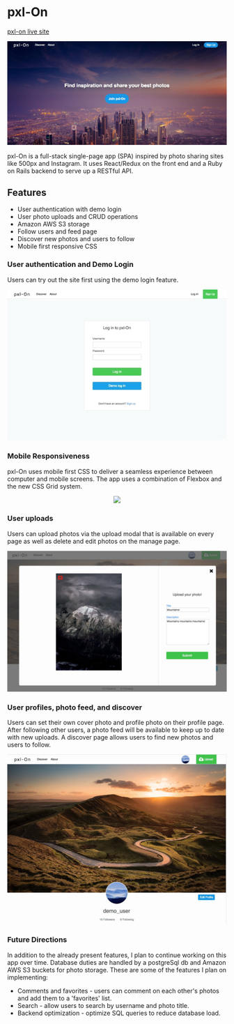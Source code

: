 # pxl-On

[pxl-on live site](https://pxl-on.herokuapp.com/)

![splash page](./docs/screenshots/splash.jpg "splash page")

pxl-On is a full-stack single-page app (SPA) inspired by photo sharing sites like 500px
and Instagram. It uses React/Redux on the front end and a Ruby on Rails backend to
serve up a RESTful API.

## Features
- User authentication with demo login
- User photo uploads and CRUD operations
- Amazon AWS S3 storage
- Follow users and feed page
- Discover new photos and users to follow
- Mobile first responsive CSS


### User authentication and Demo Login
Users can try out the site first using the demo login feature.

<p align='center' >
  <img src='./docs/screenshots/demo_login.gif' /?
</p>
<!-- ![demo login](./docs/screenshots/demo_login.gif "demo login") -->

### Mobile Responsiveness
pxl-On uses mobile first CSS to deliver a seamless experience between computer and mobile screens. The app uses a combination of Flexbox and the new CSS Grid system.

<p align='center' >
  <img src='./docs/screenshots/mobile_responsiveness.gif' /?
</p>
<!-- ![responsive css](./docs/screenshots/mobile_responsiveness.gif "responsive css") -->

### User uploads
Users can upload photos via the upload modal that is available on every page as well as delete and edit photos on the manage page.

![uploads](./docs/screenshots/upload_modal.jpg "uploads")

### User profiles, photo feed, and discover
Users can set their own cover photo and profile photo on their profile page. After following other users, a photo feed will be available to keep up to date with new uploads. A discover page allows users to find new photos and users to follow.

![profile page](./docs/screenshots/profile.jpg "profile page")


### Future Directions
In addition to the already present features, I plan to continue working on this app over time. Database duties are handled by a postgreSql db and Amazon
AWS S3 buckets for photo storage. These are some of the features I plan on implementing:
- Comments and favorites - users can comment on each other's photos and add them to a 'favorites' list.
- Search - allow users to search by username and photo title.
- Backend optimization - optimize SQL queries to reduce database load.
